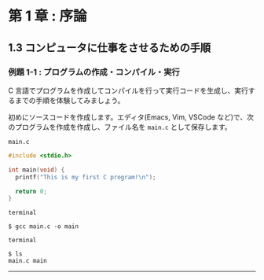 # 第 1 章 : 序論

## 1.3 コンピュータに仕事をさせるための手順

### 例題 1-1 : プログラムの作成・コンパイル・実行

C 言語でプログラムを作成してコンパイルを行って実行コードを生成し、実行するまでの手順を体験してみましょう。

初めにソースコードを作成します。エディタ(Emacs, Vim, VSCode など)で、次のプログラムを作成を作成し、ファイル名を `main.c` として保存します。

`main.c`
````c
#include <stdio.h>

int main(void) {
  printf("This is my first C program!\n");

  return 0;
}
````


`terminal`
````
$ gcc main.c -o main
````

`terminal`
````
$ ls
main.c main
````

---

